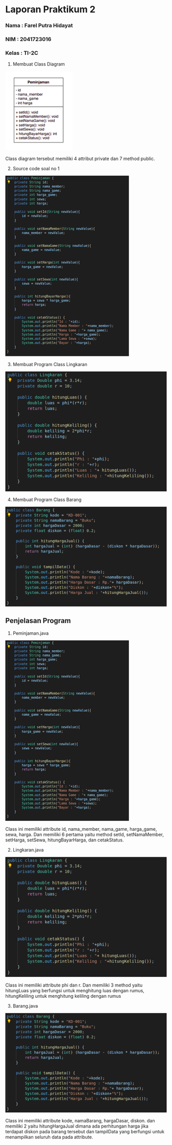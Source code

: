 # Laporan Praktikum 2
### Nama : Farel Putra Hidayat
### NIM : 2041723016
### Kelas : TI-2C

1. Membuat Class Diagram

![Output 1](https://github.com/farelkun/Praktikum-PBO/blob/master/Pertemuan%202/Praktikum/img/Class%20Diagram.png?raw=true)

Class diagram tersebut memiliki 4 attribut private dan 7 method public.

2. Source code soal no 1

![Output 1](https://github.com/farelkun/Praktikum-PBO/blob/master/Pertemuan%202/Praktikum/img/Peminjaman.png?raw=true)

3. Membuat Program Class Lingkaran

![Output 1](https://github.com/farelkun/Praktikum-PBO/blob/master/Pertemuan%202/Praktikum/img/Lingkaran.png?raw=true)

4. Membuat Program Class Barang

![Output 1](https://github.com/farelkun/Praktikum-PBO/blob/master/Pertemuan%202/Praktikum/img/Barang.png?raw=true)

## Penjelasan Program

1. Peminjaman.java

![Output 1](https://github.com/farelkun/Praktikum-PBO/blob/master/Pertemuan%202/Praktikum/img/Peminjaman.png?raw=true)

Class ini memiliki attribute id, nama_member, nama_game, harga_game, sewa, harga. Dan memiliki 6 pertama yaitu method setId, setNamaMember, setHarga, setSewa, hitungBayarHarga, dan cetakStatus.

2. Lingkaran.java

![Output 1](https://github.com/farelkun/Praktikum-PBO/blob/master/Pertemuan%202/Praktikum/img/Lingkaran.png?raw=true)

Class ini memiliki attribute phi dan r. Dan memiliki 3 method yaitu hitungLuas yang berfungsi untuk menghitung luas dengan rumus, hitungKeliling untuk menghitung keliling dengan rumus

3. Barang.java

![Output 1](https://github.com/farelkun/Praktikum-PBO/blob/master/Pertemuan%202/Praktikum/img/Barang.png?raw=true)

Class ini memiliki attribute kode, namaBarang, hargaDasar, diskon. dan memiliki 2 yaitu hitungHargaJual dimana ada perhitungan harga jika terdapat diskon pada barang tersebut dan tampilData yang berfungsi untuk menampilkan seluruh data pada attribute.
